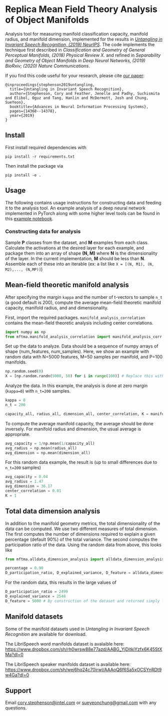 # Replica Mean Field Theory Analysis of Object Manifolds

Analysis tool for measuring manifold classification capacity, manifold radius, and manifold dimension, implemented for the results in *[Untangling in Invariant Speech Recognition, (2019) NeurIPS](https://arxiv.org/abs/2003.01787)*.  The code implements the technique first described in *Classification and Geometry of General Perceptual Manifolds, (2018) Physical Review X.* and refined in *Separability and Geometry of Object Manifolds in Deep Neural Networks, (2019) BioRxiv; (2020) Nature Communications*. 

If you find this code useful for your research, please cite [our paper](https://arxiv.org/abs/2003.01787):  
```
@inproceedings{stephenson2019untangling,
  title={Untangling in Invariant Speech Recognition},
  author={Stephenson, Cory and Feather, Jenelle and Padhy, Suchismita and Elibol, Oguz and Tang, Hanlin and McDermott, Josh and Chung, SueYeon},
  booktitle={Advances in Neural Information Processing Systems},
  pages={14368--14378},
  year={2019}
}
```

## Install

First install required dependencies with
```
pip install -r requirements.txt
```

Then install the package via
```
pip install -e .
```
## Usage
The following contains usage instructions for constructing data and feeding it to the analysis tool. An example analysis of a deep neural network implemented in PyTorch along with some higher level tools can be found in this [example notebook](examples/MFTMA_VGG16_example.ipynb).

### Constructing data for analysis
Sample **P** classes from the dataset, and **M** examples from each class.  Calculate the activations at the desired layer for each example, and package them into an array of shape **(N, M)** where **N** is the dimensionality of the layer.  In the current implementation, **M** should be less than **N**.  Assemble each of these into an iterable (ex: a list like `X = [(N, M1), (N, M2),..., (N,MP)]`)

## Mean-field theoretic manifold analysis
After specifying the margin `kappa` and the number of t-vectors to sample `n_t` (a good default is 200), compute the average mean-field theoretic manifold capacity, manifold radius, and and dimensionality.

First, import the required packages.  `manifold_analysis_correlation` contains the mean-field theoretic analysis including center correlations.
```python
import numpy as np
from mftma.manifold_analysis_correlation import manifold_analysis_corr
```
Set up the data to analyze. Data should be a sequence of numpy arrays of shape (num_features, num_samples). Here, we show an example with random data with N=5000 features, M=50 samples per manifold, and P=100 manifolds.
```python 
np.random.seed(0)
X = [np.random.randn(5000, 50) for i in range(100)] # Replace this with data to analyze
```
Analyze the data.  In this example, the analysis is done at zero margin (`kappa=0`) with `n_t=200` samples.
```python
kappa = 0
n_t = 200

capacity_all, radius_all, dimension_all, center_correlation, K = manifold_analysis_corr(X, kappa, n_t)
```
To compute the average manifold capacity, the average should be done inversely. For manifold radius and dimension, the usual average is appropriate.
```python
avg_capacity = 1/np.mean(1/capacity_all)
avg_radius = np.mean(radius_all)
avg_dimension = np.mean(dimension_all)
```
For this random data example, the result is (up to small differences due to `n_t=200` samples)
```python
avg_capacity = 0.04
avg_radius = 1.47
avg_dimension = 36.17
center_correlation = 0.01
K = 1
```

## Total data dimension analysis
In addition to the manifold geometry metrics, the total dimensionality of the data can be computed. We use two different measures of total dimension. The first computes the number of dimensions required to explain a given percentage (default 90%) of the total variance. The second computes the participation ratio of the data. Using the random data from above, this looks like
```python
from mftma.alldata_dimension_analysis import alldata_dimension_analysis

percentage = 0.90
D_participation_ratio, D_explained_variance, D_feature = alldata_dimension_analysis(X, perc=percentage)
```
For the random data, this results in the large values of
```python
D_participation_ratio = 2499
D_explained_variance = 2548
D_feature = 5000 # By construction of the dataset and returned simply for convenience
```
## Manifold datasets
Some of the manifold datasets used in *Untangling in Invariant Speech Recognition* are available for download.

The LibriSpeech word manifolds dataset is avalaible here:
https://www.dropbox.com/sh/rh0wrsw88e77azd/AABG_YjDitkiYzfx6K45StXMa?dl=0

The LibriSpeech speaker manifolds dataset is available here:
https://www.dropbox.com/sh/wej6hq24c70irwl/AAAoQ6f6Sa5xOCSYnRDt9w4Ga?dl=0

## Support 
Email cory.stephenson@intel.com or sueyeonchung@gmail.com with any questions.
